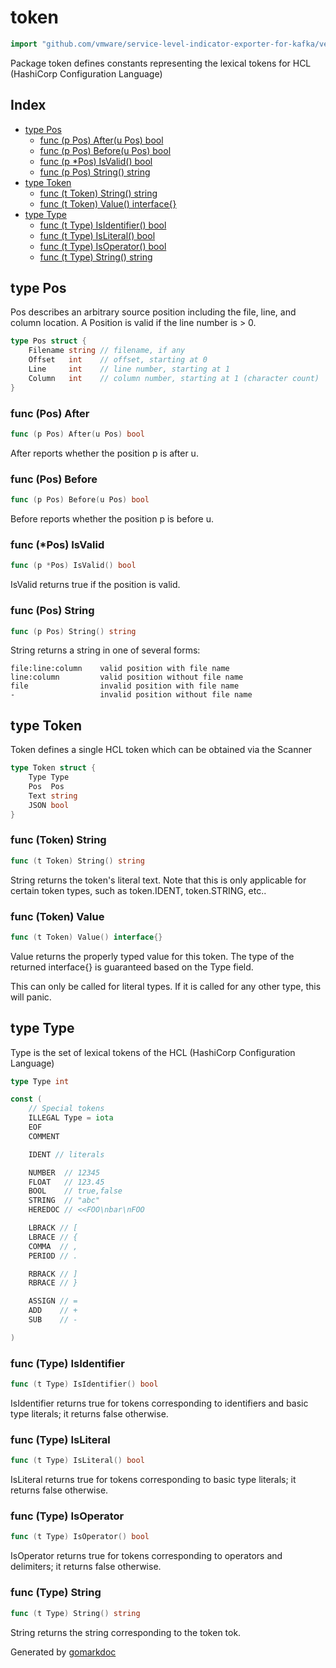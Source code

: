 <!-- Code generated by gomarkdoc. DO NOT EDIT -->

# token

```go
import "github.com/vmware/service-level-indicator-exporter-for-kafka/vendor/github.com/hashicorp/hcl/hcl/token"
```

Package token defines constants representing the lexical tokens for HCL \(HashiCorp Configuration Language\)

## Index

- [type Pos](<#type-pos>)
  - [func (p Pos) After(u Pos) bool](<#func-pos-after>)
  - [func (p Pos) Before(u Pos) bool](<#func-pos-before>)
  - [func (p *Pos) IsValid() bool](<#func-pos-isvalid>)
  - [func (p Pos) String() string](<#func-pos-string>)
- [type Token](<#type-token>)
  - [func (t Token) String() string](<#func-token-string>)
  - [func (t Token) Value() interface{}](<#func-token-value>)
- [type Type](<#type-type>)
  - [func (t Type) IsIdentifier() bool](<#func-type-isidentifier>)
  - [func (t Type) IsLiteral() bool](<#func-type-isliteral>)
  - [func (t Type) IsOperator() bool](<#func-type-isoperator>)
  - [func (t Type) String() string](<#func-type-string>)


## type Pos

Pos describes an arbitrary source position including the file, line, and column location. A Position is valid if the line number is \> 0.

```go
type Pos struct {
    Filename string // filename, if any
    Offset   int    // offset, starting at 0
    Line     int    // line number, starting at 1
    Column   int    // column number, starting at 1 (character count)
}
```

### func \(Pos\) After

```go
func (p Pos) After(u Pos) bool
```

After reports whether the position p is after u.

### func \(Pos\) Before

```go
func (p Pos) Before(u Pos) bool
```

Before reports whether the position p is before u.

### func \(\*Pos\) IsValid

```go
func (p *Pos) IsValid() bool
```

IsValid returns true if the position is valid.

### func \(Pos\) String

```go
func (p Pos) String() string
```

String returns a string in one of several forms:

```
file:line:column    valid position with file name
line:column         valid position without file name
file                invalid position with file name
-                   invalid position without file name
```

## type Token

Token defines a single HCL token which can be obtained via the Scanner

```go
type Token struct {
    Type Type
    Pos  Pos
    Text string
    JSON bool
}
```

### func \(Token\) String

```go
func (t Token) String() string
```

String returns the token's literal text. Note that this is only applicable for certain token types, such as token.IDENT, token.STRING, etc..

### func \(Token\) Value

```go
func (t Token) Value() interface{}
```

Value returns the properly typed value for this token. The type of the returned interface\{\} is guaranteed based on the Type field.

This can only be called for literal types. If it is called for any other type, this will panic.

## type Type

Type is the set of lexical tokens of the HCL \(HashiCorp Configuration Language\)

```go
type Type int
```

```go
const (
    // Special tokens
    ILLEGAL Type = iota
    EOF
    COMMENT

    IDENT // literals

    NUMBER  // 12345
    FLOAT   // 123.45
    BOOL    // true,false
    STRING  // "abc"
    HEREDOC // <<FOO\nbar\nFOO

    LBRACK // [
    LBRACE // {
    COMMA  // ,
    PERIOD // .

    RBRACK // ]
    RBRACE // }

    ASSIGN // =
    ADD    // +
    SUB    // -

)
```

### func \(Type\) IsIdentifier

```go
func (t Type) IsIdentifier() bool
```

IsIdentifier returns true for tokens corresponding to identifiers and basic type literals; it returns false otherwise.

### func \(Type\) IsLiteral

```go
func (t Type) IsLiteral() bool
```

IsLiteral returns true for tokens corresponding to basic type literals; it returns false otherwise.

### func \(Type\) IsOperator

```go
func (t Type) IsOperator() bool
```

IsOperator returns true for tokens corresponding to operators and delimiters; it returns false otherwise.

### func \(Type\) String

```go
func (t Type) String() string
```

String returns the string corresponding to the token tok.



Generated by [gomarkdoc](<https://github.com/princjef/gomarkdoc>)
